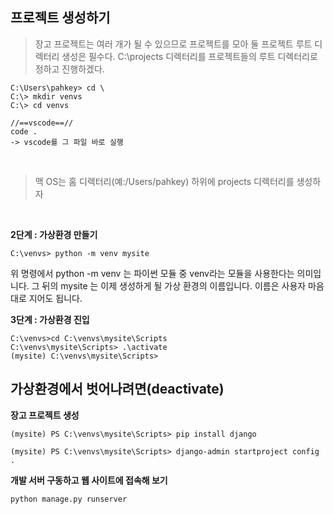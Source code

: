 ## 프로젝트 생성하기
>장고 프로젝트는 여러 개가 될 수 있으므로 프로젝트를 모아 둘 프로젝트 루트 디렉터리 생성은 필수다.  C:\projects 디렉터리를 프로젝트들의 루트 디렉터리로 정하고 진행하겠다.
```
C:\Users\pahkey> cd \
C:\> mkdir venvs
C:\> cd venvs

//==vscode==//
code .
-> vscode를 그 파일 바로 실행
```
</br>

> 맥 OS는 홈 디렉터리(예:/Users/pahkey) 하위에 projects 디렉터리를 생성하자

</br>

**2단계 : 가상환경 만들기**
```
C:\venvs> python -m venv mysite
```
위 명령에서 python -m venv 는 파이썬 모듈 중 venv라는 모듈을 사용한다는 의미입니다. 그 뒤의 mysite 는 이제 생성하게 될 가상 환경의 이름입니다. 이름은 사용자 마음대로 지어도 됩니다.
</br>

**3단계 : 가상환경 진입**
```
C:\venvs>cd C:\venvs\mysite\Scripts
C:\venvs\mysite\Scripts> .\activate
(mysite) C:\venvs\mysite\Scripts>
```

**가상환경에서 벗어나려면(deactivate)**
-
**장고 프로젝트 생성**
```
(mysite) PS C:\venvs\mysite\Scripts> pip install django

(mysite) PS C:\venvs\mysite\Scripts> django-admin startproject config .
```

**개발 서버 구동하고 웹 사이트에 접속해 보기**
```
python manage.py runserver
```